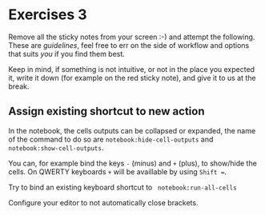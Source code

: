 # Exercises 3

Remove all the sticky notes from your screen :-) and attempt the following.
These are _guidelines_, feel free to err on the side of workflow and
options that suits _you_ if you find them best.

Keep in mind, if something is not intuitive, or not in the place you expected
it, write it down (for example on the red sticky note), and give it to us at the
break.


## Assign existing shortcut to new action

In the notebook, the cells outputs can be collapsed or expanded, the name of the command to do so are `notebook:hide-cell-outputs` and `notebook:show-cell-outputs`.

You can, for example bind the keys `-` (minus) and `+` (plus), to show/hide the cells. On QWERTY keyboards `+` will be availlable by using `Shift =`.

Try to bind an existing keyboard shortcut to ` notebook:run-all-cells`

Configure your editor to not automatically close brackets.
